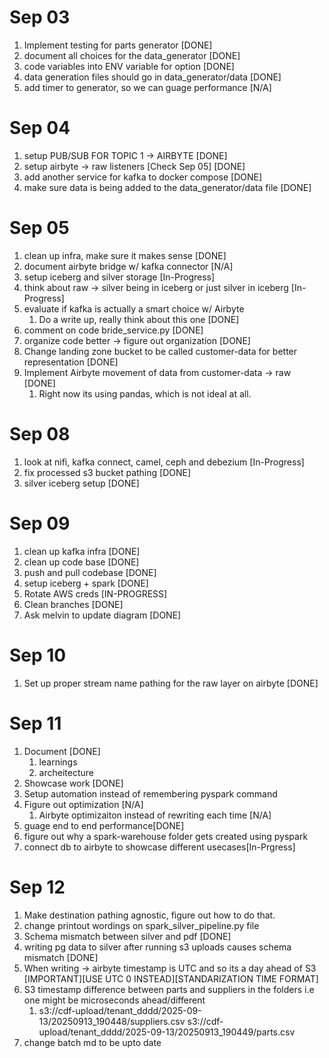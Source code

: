 # Sep 03

1. Implement testing for parts generator [DONE]
2. document all choices for the data_generator [DONE]
3. code variables into ENV variable for option [DONE]
4. data generation files should go in data_generator/data [DONE]
5. add timer to generator, so we can guage performance [N/A]

# Sep 04

1. setup PUB/SUB FOR TOPIC 1 -> AIRBYTE [DONE]
2. setup airbyte -> raw listeners [Check Sep 05] [DONE]
3. add another service for kafka to docker compose [DONE]
4. make sure data is being added to the data_generator/data file [DONE]

# Sep 05 

1. clean up infra, make sure it makes sense [DONE]
2. document airbyte bridge w/ kafka connector [N/A]
3. setup iceberg and silver storage [In-Progress]
4. think about raw -> silver being in iceberg or just silver in iceberg [In-Progress]
5. evaluate if kafka is actually a smart choice w/ Airbyte
   1. Do a write up, really think about this one [DONE]
6. comment on code bride_service.py [DONE]
7. organize code better -> figure out organization [DONE]
8. Change landing zone bucket to be called customer-data for better representation [DONE]
9. Implement Airbyte movement of data from customer-data -> raw [DONE]
   1.  Right now its using pandas, which is not ideal at all.

# Sep 08 

1. look at nifi, kafka connect, camel, ceph and debezium [In-Progress]
2. fix processed s3 bucket pathing [DONE]
3. silver iceberg setup [DONE]

# Sep 09

1. clean up kafka infra [DONE]
2. clean up code base [DONE]
3. push and pull codebase [DONE]
4. setup iceberg + spark [DONE]
5. Rotate AWS creds [IN-PROGRESS]
6. Clean branches [DONE]
7. Ask melvin to update diagram [DONE]

# Sep 10 

1. Set up proper stream name pathing for the raw layer on airbyte [DONE]

# Sep 11

1. Document [DONE]
   1. learnings
   2. archeitecture
2. Showcase work [DONE]
3. Setup automation instead of remembering pyspark command
4. Figure out optimization [N/A]
   1. Airbyte optimizaiton instead of rewriting each time [N/A]
5. guage end to end performance[DONE]
6. figure out why a spark-warehouse folder gets created using pyspark
7. connect db to airbyte to showcase different usecases[In-Prgress]

# Sep 12

1. Make destination pathing agnostic, figure out how to do that.
2. change printout wordings on spark_silver_pipeline.py file
3. Schema mismatch between silver and pdf [DONE]
4. writing pg data to silver after running s3 uploads causes schema mismatch [DONE]
5. When writing -> airbyte timestamp is UTC and so its a day ahead of S3 [IMPORTANT][USE UTC 0 INSTEAD][STANDARIZATION TIME FORMAT]
6. S3 timestamp difference between parts and suppliers in the folders i.e one might be microseconds ahead/different
   1. s3://cdf-upload/tenant_dddd/2025-09-13/20250913_190448/suppliers.csv
      s3://cdf-upload/tenant_dddd/2025-09-13/20250913_190449/parts.csv
7. change batch md to be upto date